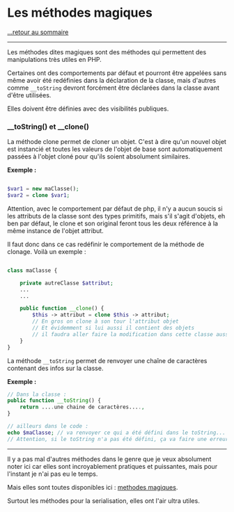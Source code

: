 # Les méthodes magiques

[...retour au sommaire](../intro.md)

---

Les méthodes dites magiques sont des méthodes qui permettent des manipulations très utiles en PHP. 

Certaines ont des comportements par défaut et pourront être appelées sans même avoir été redéfinies dans la déclaration de la classe, mais d'autres comme `__toString` devront forcément être déclarées dans la classe avant d'être utilisées.

Elles doivent être définies avec des visibilités publiques. 

### __toString() et __clone()

La méthode clone permet de cloner un objet. C'est à dire qu'un nouvel objet est instancié et toutes les valeurs de l'objet de base sont automatiquement passées à l'objet cloné pour qu'ils soient absolument similaires. 

**Exemple :**
```php

$var1 = new maClasse();
$var2 = clone $var1;
```

Attention, avec le comportement par défaut de php, il n'y a aucun soucis si les attributs de la classe sont des types primitifs, mais s'il s'agit d'objets, eh ben par défaut, le clone et son original feront tous les deux référence à la même instance de l'objet attribut. 

Il faut donc dans ce cas redéfinir le comportement de la méthode de clonage. Voilà un exemple : 
```php

class maClasse {

    private autreClasse $attribut;
    ...
    ...

    public function __clone() {
        $this -> attribut = clone $this -> attribut;
        // En gros on clone à son tour l'attribut objet 
        // Et évidemment si lui aussi il contient des objets 
        // il faudra aller faire la modification dans cette classe aussi....
    }
}
```

La méthode `__toString` permet de renvoyer une chaîne de caractères contenant des infos sur la classe. 

**Exemple :**
```php
// Dans la classe : 
public function __toString() {
    return ....une chaine de caractères....,
}

// ailleurs dans le code : 
echo $maClasse; // va renvoyer ce qui a été défini dans le toString...
// Attention, si le toString n'a pas été défini, ça va faire une erreur évidemment...
```

---

Il y a pas mal d'autres méthodes dans le genre que je veux absolument noter ici car elles sont incroyablement pratiques et puissantes, mais pour l'instant je n'ai pas eu le temps.

Mais elles sont toutes disponibles ici : [methodes magiques](https://openclassrooms.com/fr/courses/1665806-programmez-en-oriente-objet-en-php/7306942-exploitez-les-methodes-communes-aux-objets). 

Surtout les méthodes pour la serialisation, elles ont l'air ultra utiles. 
